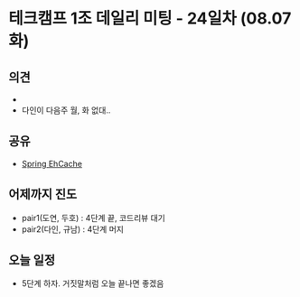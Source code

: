 
# 테크캠프 1조 데일리 미팅 - 24일차 (08.07 화)

## 의견
- 
- 다인이 다음주 월, 화 없대..

## 공유
- [Spring EhCache](https://github.com/wwh-techcamp-team1/tech/blob/master/06.Spring%20EhCache%20%EC%82%AC%EC%9A%A9.md)



## 어제까지 진도
- pair1(도연, 두호) : 4단계 끝, 코드리뷰 대기
- pair2(다인, 규남) : 4단계 머지

## 오늘 일정
- 5단계 하자. 거짓말처럼 오늘 끝나면 좋겠음
